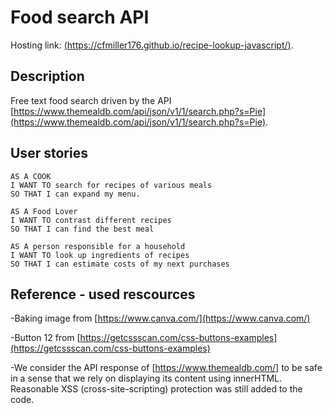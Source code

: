 # Food search API

Hosting link: [(https://cfmiller176.github.io/recipe-lookup-javascript/)](https://cfmiller176.github.io/recipe-lookup-javascript/).

## Description

Free text food search driven by the API [https://www.themealdb.com/api/json/v1/1/search.php?s=Pie](https://www.themealdb.com/api/json/v1/1/search.php?s=Pie).

## User stories

```
AS A COOK
I WANT TO search for recipes of various meals
SO THAT I can expand my menu.

AS A Food Lover
I WANT TO contrast different recipes 
SO THAT I can find the best meal

AS A person responsible for a household
I WANT TO look up ingredients of recipes
SO THAT I can estimate costs of my next purchases
```

## Reference - used rescources

-Baking image from [https://www.canva.com/](https://www.canva.com/)

-Button 12 from [https://getcssscan.com/css-buttons-examples](https://getcssscan.com/css-buttons-examples)

-We consider the API response of [https://www.themealdb.com/] to be safe in a sense that we rely on displaying its content using innerHTML. Reasonable XSS (cross-site-scripting) protection was still added to the code.